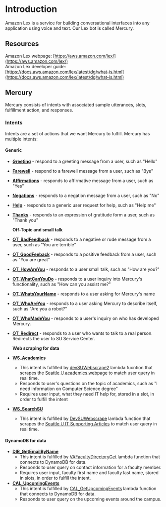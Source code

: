 # Introduction

Amazon Lex is a service for building conversational interfaces into any application using voice and text. Our Lex bot is called Mercury.

## **Resources**

Amazon Lex webpage: [https://aws.amazon.com/lex/](https://aws.amazon.com/lex/)  
Amazon Lex developer guide: [https://docs.aws.amazon.com/lex/latest/dg/what-is.html](https://docs.aws.amazon.com/lex/latest/dg/what-is.html)

## **Mercury**

Mercury consists of intents with associated sample utterances, slots, fulfillment action, and responses.

### Intents

Intents are a set of actions that we want Mercury to fulfill. Mercury has multiple intents:

#### **Generic**

* [**Greeting**](https://us-west-2.console.aws.amazon.com/lex/home?region=us-west-2#bot-editor:bot=Mercury) - respond to a greeting message from a user, such as "Hello"
* [**Farewell**](https://us-west-2.console.aws.amazon.com/lex/home?region=us-west-2#bot-editor:bot=Mercury) - respond to a farewell message from a user, such as "Bye"
* [**Affirmations**](https://us-west-2.console.aws.amazon.com/lex/home?region=us-west-2#bot-editor:bot=Mercury) - responds to affirmative message from a user, such as "Yes"
* [**Negations**](https://us-west-2.console.aws.amazon.com/lex/home?region=us-west-2#bot-editor:bot=Mercury) - responds to a negation message from a user, such as "No"
* [**Help**](https://us-west-2.console.aws.amazon.com/lex/home?region=us-west-2#bot-editor:bot=Mercury) - responds to a generic user request for help, such as "Help me"
* [**Thanks**](https://us-west-2.console.aws.amazon.com/lex/home?region=us-west-2#bot-editor:bot=Mercury) - responds to an expression of gratitude form a user, such as "Thank you" 

  **Off-Topic and small talk**

* [**OT\_BadFeedback**](https://us-west-2.console.aws.amazon.com/lex/home?region=us-west-2#bot-editor:bot=Mercury) - responds to a negative or rude message from a user, such as "You are terrible"
* [**OT\_GoodFeeback**](https://us-west-2.console.aws.amazon.com/lex/home?region=us-west-2#bot-editor:bot=Mercury) - responds to a positive feedback from a user, such as "You are great" 
* [**OT\_HowAreYou**](https://us-west-2.console.aws.amazon.com/lex/home?region=us-west-2#bot-editor:bot=Mercury) - responds to a user small talk, such as "How are you?"
* [**OT\_WhatCanYouDo**](https://us-west-2.console.aws.amazon.com/lex/home?region=us-west-2#bot-editor:bot=Mercury) - responds to a user inquiry into Mercury's functionality, such as "How can you assist me?"
* [**OT\_WhatsYourName**](https://us-west-2.console.aws.amazon.com/lex/home?region=us-west-2#bot-editor:bot=Mercury) - responds to a user asking for Mercury's name
* [**OT\_WhoAreYou**](https://us-west-2.console.aws.amazon.com/lex/home?region=us-west-2#bot-editor:bot=Mercury) - responds to a user asking Mercury to describe itself, such as "Are you a robot?"
* [**OT\_WhoMadeYou**](https://us-west-2.console.aws.amazon.com/lex/home?region=us-west-2#bot-editor:bot=Mercury) - responds to a user's inquiry on who has developed Mercury.
* [**OT\_Redirect**](https://us-west-2.console.aws.amazon.com/lex/home?region=us-west-2#bot-editor:bot=Mercury) - responds to a user who wants to talk to a real person. Redirects the user to SU Service Center.

  **Web scraping for data**

* [**WS\_Academics**](https://us-west-2.console.aws.amazon.com/lex/home?region=us-west-2#bot-editor:bot=Mercury)
  * This intent is fulfilled by [devSUWebscrape2](https://us-west-2.console.aws.amazon.com/lambda/home?region=us-west-2#/functions/devSUWebscrape2?tab=configuration) lambda fucntion that scrapes the [Seattle U academics webpage](https://www.seattleu.edu/academics/) to match user query in real time.
  * Responds to user's questions on the topic of academics, such as "I need information on Computer Science degree"
  * Requires user input, what they need IT help for, stored in a slot, in order to fulfill the intent 
* [**WS\_SearchSU**](https://us-west-2.console.aws.amazon.com/lex/home?region=us-west-2#bot-editor:bot=Mercury)
  * This intent is fulfilled by [DevSUWebscrape](https://us-west-2.console.aws.amazon.com/lambda/home?region=us-west-2#/functions/DevSUWebscrape?tab=configuration) lambda function that scrapes the [Seattle U IT Supporting Articles](https://www.seattleu.edu/its/support/support-articles/) to match user query in real time.

#### **DynamoDB for data**

* [**DIR\_GetEmailByName**](https://us-west-2.console.aws.amazon.com/lex/home?region=us-west-2#bot-editor:bot=Mercury) 
  * This intent is fulfilled by [VAFacultyDirectoryGet](https://us-west-2.console.aws.amazon.com/lambda/home?region=us-west-2#/functions/VAFacultyDirectoryGet?tab=configuration) lambda function that connects to DynamoDB for data.
  * Responds to user query on contact information for a faculty member.
  * Requires user input, faculty first name and faculty last name, stored in slots, in order to fulfill the intent.
* [**CAL\_UpcomingEvents**](https://us-west-2.console.aws.amazon.com/lex/home?region=us-west-2#bot-editor:bot=Mercury) 
  * This intent is fulfilled by [CAL\_GetUpcomingEvents](https://us-west-2.console.aws.amazon.com/lambda/home?region=us-west-2#/functions/CAL_GetUpcomingEvents?tab=configuration) lambda function that connects to DynamoDB for data.
  * Responds to user query on the upcoming events around the campus.

